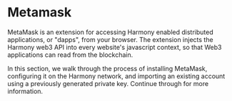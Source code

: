 # Metamask

MetaMask is an extension for accessing Harmony enabled distributed applications, or "dapps", from your browser. The extension injects the Harmony web3 API into every website's javascript context, so that Web3 applications can read from the blockchain.

In this section, we walk through the process of installing MetaMask, configuring it on the Harmony network, and importing an existing account using a previously generated private key. Continue through for more information.

##
